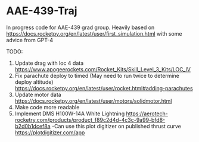 # AAE-439-Traj

In progress code for AAE-439 grad group.
Heavily based on https://docs.rocketpy.org/en/latest/user/first_simulation.html with some advice from GPT-4

TODO:

1) Update drag with loc 4 data https://www.apogeerockets.com/Rocket_Kits/Skill_Level_3_Kits/LOC_IV
2) Fix parachute deploy to timed (May need to run twice to determine deploy altitude) https://docs.rocketpy.org/en/latest/user/rocket.html#adding-parachutes
3) Update motor data https://docs.rocketpy.org/en/latest/user/motors/solidmotor.html
4) Make code more readable
5) Implement DMS H100W-14A White Lightning https://aerotech-rocketry.com/products/product_f89c2d4d-4c3c-9a99-bfd8-b2d0b1dcef8a 
    -Can use this plot digitizer on published thrust curve https://plotdigitizer.com/app